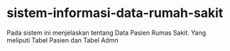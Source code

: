 # sistem-informasi-data-rumah-sakit
Pada sistem ini menjelaskan tentang Data Pasien Rumas Sakit. Yang meliputi Tabel Pasien dan Tabel Admn
